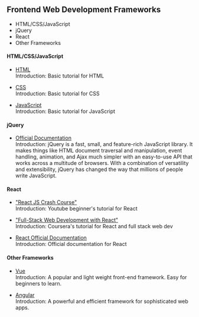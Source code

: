 ## Frontend Web Development Frameworks

- HTML/CSS/JavaScript
- jQuery
- React
- Other Frameworks


#### HTML/CSS/JavaScript
- [HTML](https://www.w3schools.com/html/default.asp)  
Introduction: Basic tutorial for HTML

- [CSS](https://www.w3schools.com/css/default.asp)  
Introduction: Basic tutorial for CSS

- [JavaScript](https://javascript.info/)  
Introduction: Basic tutorial for JavaScript

#### jQuery
- [Official Documentation](https://jquery.com/)  
Introduction: jQuery is a fast, small, and feature-rich JavaScript library. It makes things like HTML document traversal and manipulation, event handling, animation, and Ajax much simpler with an easy-to-use API that works across a multitude of browsers. With a combination of versatility and extensibility, jQuery has changed the way that millions of people write JavaScript.

#### React
- ["React JS Crash Course"](https://www.youtube.com/watch?v=A71aqufiNtQ)  
Introduction: Youtube beginner's tutorial for React

- ["Full-Stack Web Development with React"](https://www.coursera.org/specializations/full-stack-react)  
Introduction: Coursera's tutorial for React and full stack web dev

- [React Official Documentation](https://reactjs.org/docs/getting-started.html)  
Introduction: Official documentation for React

#### Other Frameworks 

- [Vue](https://vuejs.org/v2/guide/)  
Introduction: A popular and light weight front-end framework. Easy for beginners to learn.

- [Angular](https://angular.io/docs)  
Introduction: A powerful and efficient framework for sophisticated web apps.
